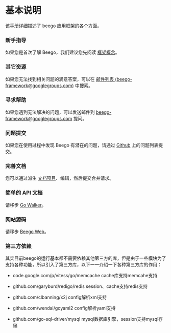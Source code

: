 # 基本说明

该手册详细描述了 beego 应用框架的各个方面。

### 新手指导

如果您是首次了解 Beego，我们建议您先阅读 [框架概念](/docs/Overview_Concepts)。

### 其它资源

如果您无法找到相关问题的满意答案，可以在 [邮件列表 (beego-framework@googlegroups.com)](https://groups.google.com/forum/#!forum/beego-framework) 中搜索。

### 寻求帮助

如果您遇到无法解决的问题，可以发送邮件到 [beego-framework@googlegroups.com](mailto:beego-framework@googlegroups.com) 提问。

### 问题提交

如果您在使用过程中发现 Beego 有潜在的问题，请通过 [Github](https://github.com/astaxie/beego/issues) 上的问题列表提交。

### 完善文档

您可以通过派生 [文档项目](https://github.com/beego/beedoc)、编辑，然后提交合并请求。

### 简单的 API 文档

请移步 [Go Walker](http://gowalker.org/github.com/astaxie/beego)。

### 网站源码

请移步 [Beego Web](https://github.com/beego/beeweb)。

### 第三方依赖
其实目前beego的运行基本都不需要依赖其他第三方的库，但是由于一些模块为了支持各种功能，所以引入了第三方库，以下一一介绍一下各种第三方库的作用：

- code.google.com/p/vitess/go/memcache cache库支持memcahe支持

- github.com/garyburd/redigo/redis session、cache支持redis支持

- github.com/clbanning/x2j config解析xml支持

- github.com/wendal/goyaml2 config解析yaml支持

- github.com/go-sql-driver/mysql mysql数据库引擎，session支持mysql存储